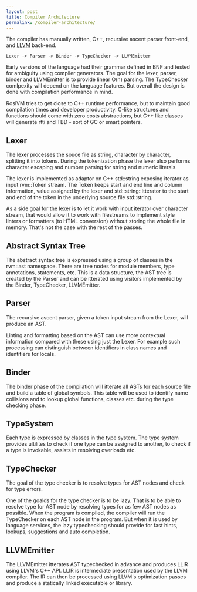```yaml
---
layout: post
title: Compiler Architecture
permalink: /compiler-architecture/
---
```


The compiler has manually written, C++, recursive ascent parser front-end, and [LLVM](https://llvm.org) back-end.

```
Lexer -> Parser -> Binder -> TypeChecker -> LLVMEmitter
```

Early versions of the language had their grammar defined in BNF and tested for ambiguity using compiler generators. The goal for the lexer, parser, binder and LLVMEmitter is to provide linear O(n) parsing. The TypeChecker comlpexity will depend on the language features. But overall the design is done with compilation performance in mind.

RosiVM tries to get close to C++ runtime performance, but to maintain good compilation times and developer productivity. C-like structures and functions should come with zero costs abstractions, but C++ like classes will generate rtti and TBD - sort of GC or smart pointers.

## Lexer
The lexer processes the souce file as string, character by character, splitting it into tokens. During the tokenization phase the lexer also performs character escaping and number parsing for string and numeric literals.

The lexer is implemented as adaptor on C++ std::string exposing iterator as input rvm::Token stream. The Token keeps start and end line and column information, value assigned by the lexer and std::string::Itterator to the start and end of the token in the underlying source file std::string.

As a side goal for the lexer is to let it work with input iterator over character stream, that would allow it to work with filestreams to implement style linters or formatters (to HTML conversion) without storing the whole file in memory. That's not the case with the rest of the passes.

## Abstract Syntax Tree
The abstract syntax tree is expressed using a group of classes in the rvm::ast namespace. There are tree nodes for module members, type annotations, statements, etc. This is a data structure, the AST tree is created by the Parser and can be itterated using visitors implemented by the Binder, TypeChecker, LLVMEmitter.

## Parser
The recursive ascent parser, given a token input stream from the Lexer, will produce an AST.

Linting and formatting based on the AST can use more contextual information compared with these using just the Lexer. For example such processing can distinguish between identifiers in class names and identifiers for locals.

## Binder
The binder phase of the compilation will itterate all ASTs for each source file and build a table of global symbols. This table will be used to identify name collisions and to lookup global functions, classes etc. during the type checking phase.

## TypeSystem
Each type is expressed by classes in the type system. The type system provides ultilites to check if one type can be assigned to another, to check if a type is invokable, assists in resolving overloads etc.

## TypeChecker
The goal of the type checker is to resolve types for AST nodes and check for type errors.

One of the goalds for the type checker is to be lazy. That is to be able to resolve type for AST node by resolving types for as few AST nodes as possible. When the program is compiled, the compiler will run the TypeChecker on each AST node in the program. But when it is used by language services, the lazy typechecking should provide for fast hints, lookups, suggestions and auto completion.

## LLVMEmitter
The LLVMEmitter itterates AST typechecked in advance and produces LLIR using LLVM's C++ API. LLIR is intermediate presentation used by the LLVM compiler. The IR can then be processed using LLVM's optimization passes and produce a statically linked executable or library.

